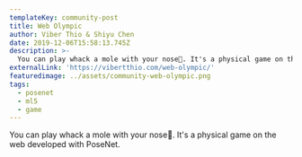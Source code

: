 ```yaml
---
templateKey: community-post
title: Web Olympic
author: Viber Thio & Shiyu Chen
date: 2019-12-06T15:58:13.745Z
description: >-
  You can play whack a mole with your nose👃. It's a physical game on the web developed with PoseNet.
externalLink: 'https://vibertthio.com/web-olympic/'
featuredimage: ../assets/community-web-olympic.png
tags:
  - posenet
  - ml5
  - game
---
```

You can play whack a mole with your nose👃. It's a physical game on the web developed with PoseNet.
